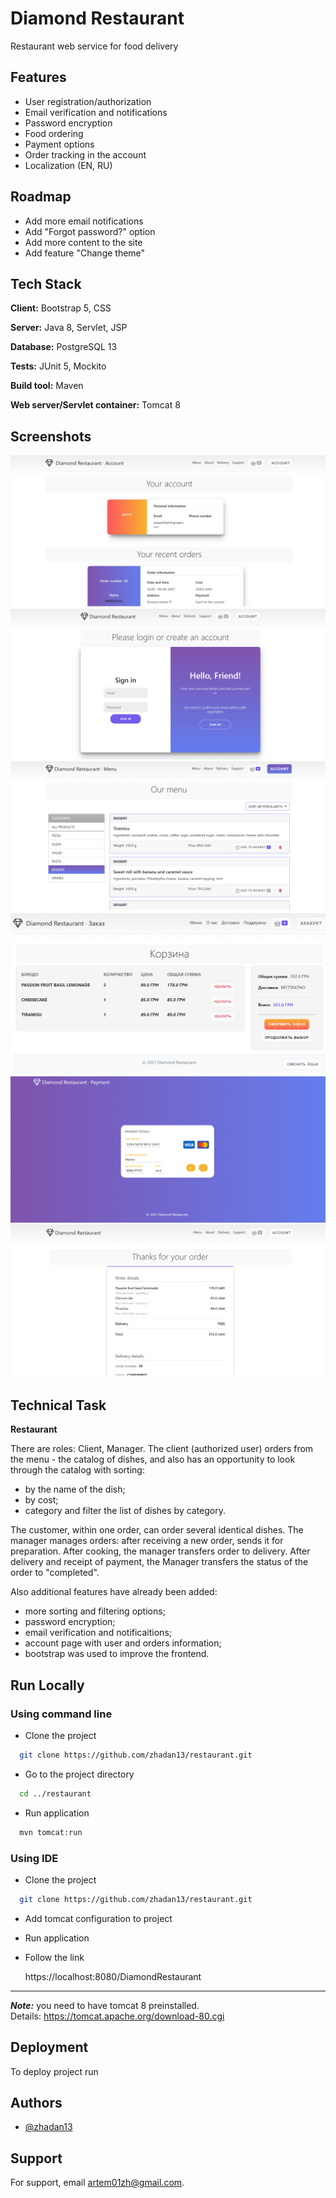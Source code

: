 # Diamond Restaurant

Restaurant web service for food delivery

## Features

- User registration/authorization
- Email verification and notifications
- Password encryption
- Food ordering
- Payment options
- Order tracking in the account
- Localization (EN, RU)

## Roadmap

- Add more email notifications
- Add "Forgot password?" option
- Add more content to the site
- Add feature "Change theme"

## Tech Stack

**Client:** Bootstrap 5, CSS

**Server:** Java 8, Servlet, JSP

**Database:** PostgreSQL 13

**Tests:** JUnit 5, Mockito

**Build tool:** Maven

**Web server/Servlet container:** Tomcat 8

## Screenshots

![Account page](/demo/account_screenshot.jpg?raw=true "Account page")
![Login page](/demo/login_screenshot.png?raw=true "Login page")
![Menu page](/demo/menu_screenshot.png?raw=true "Menu page")
![Bucket page](/demo/cart_screenshot.png?raw=true "Bucket page")
![Payment page](/demo/payment_screenshot.png?raw=true "Payment page")
![Order page](/demo/order_screenshot.png?raw=true "Order page")

## Technical Task

**Restaurant**

There are roles: Client, Manager. The client (authorized user) orders from the menu - the catalog of dishes, and also
has an opportunity to look through the catalog with sorting:

- by the name of the dish;
- by cost;
- category and filter the list of dishes by category.

The customer, within one order, can order several identical dishes. The manager manages orders: after receiving a new
order, sends it for preparation. After cooking, the manager transfers order to delivery. After delivery and receipt of
payment, the Manager transfers the status of the order to "completed".

Also additional features have already been added:

- more sorting and filtering options;
- password encryption;
- email verification and notificaitions;
- account page with user and orders information;
- bootstrap was used to improve the frontend.

## Run Locally

### Using command line

- Clone the project

```bash
  git clone https://github.com/zhadan13/restaurant.git
```

- Go to the project directory

```bash
  cd ../restaurant
```

- Run application

```bash
  mvn tomcat:run
```

### Using IDE

- Clone the project

```bash
  git clone https://github.com/zhadan13/restaurant.git
```

- Add tomcat configuration to project

- Run application

- Follow the link

  https://localhost:8080/DiamondRestaurant

---

***Note:*** you need to have tomcat 8 preinstalled.  
Details: https://tomcat.apache.org/download-80.cgi

## Deployment

To deploy project run

## Authors

- [@zhadan13](https://www.github.com/zhadan13)

## Support

For support, email artem01zh@gmail.com.
